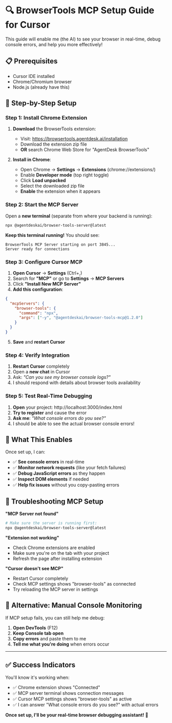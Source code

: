 # 🔍 BrowserTools MCP Setup Guide for Cursor

This guide will enable me (the AI) to see your browser in real-time, debug console errors, and help you more effectively!

## 📋 **Prerequisites**
- Cursor IDE installed
- Chrome/Chromium browser
- Node.js (already have this)

## 🚀 **Step-by-Step Setup**

### **Step 1: Install Chrome Extension**

1. **Download** the BrowserTools extension:
   - Visit: https://browsertools.agentdesk.ai/installation
   - Download the extension zip file
   - **OR** search Chrome Web Store for "AgentDesk BrowserTools"

2. **Install in Chrome**:
   - Open Chrome → **Settings** → **Extensions** (chrome://extensions/)
   - Enable **Developer mode** (top right toggle)
   - Click **Load unpacked** 
   - Select the downloaded zip file
   - **Enable** the extension when it appears

### **Step 2: Start the MCP Server**

Open a **new terminal** (separate from where your backend is running):

```bash
npx @agentdeskai/browser-tools-server@latest
```

**Keep this terminal running!** You should see:
```
BrowserTools MCP Server starting on port 3845...
Server ready for connections
```

### **Step 3: Configure Cursor MCP**

1. **Open Cursor** → **Settings** (Ctrl+,)
2. Search for **"MCP"** or go to **Settings** → **MCP Servers**
3. Click **"Install New MCP Server"**
4. **Add this configuration**:

```json
{
  "mcpServers": {
    "browser-tools": {
      "command": "npx",
      "args": ["-y", "@agentdeskai/browser-tools-mcp@1.2.0"]
    }
  }
}
```

5. **Save** and **restart Cursor**

### **Step 4: Verify Integration**

1. **Restart Cursor** completely
2. Open a **new chat** in Cursor
3. Ask: *"Can you see my browser console logs?"*
4. I should respond with details about browser tools availability

### **Step 5: Test Real-Time Debugging**

1. **Open** your project: http://localhost:3000/index.html
2. **Try to register** and cause the error
3. **Ask me**: *"What console errors do you see?"*
4. I should be able to see the actual browser console errors!

## 🎯 **What This Enables**

Once set up, I can:
- ✅ **See console errors** in real-time
- ✅ **Monitor network requests** (like your fetch failures)
- ✅ **Debug JavaScript errors** as they happen
- ✅ **Inspect DOM elements** if needed
- ✅ **Help fix issues** without you copy-pasting errors

## 🔧 **Troubleshooting MCP Setup**

**"MCP Server not found"**
```bash
# Make sure the server is running first:
npx @agentdeskai/browser-tools-server@latest
```

**"Extension not working"**
- Check Chrome extensions are enabled
- Make sure you're on the tab with your project
- Refresh the page after installing extension

**"Cursor doesn't see MCP"**
- Restart Cursor completely
- Check MCP settings shows "browser-tools" as connected
- Try reloading the MCP server in settings

## 📱 **Alternative: Manual Console Monitoring**

If MCP setup fails, you can still help me debug:

1. **Open DevTools** (F12)
2. **Keep Console tab open**
3. **Copy errors** and paste them to me
4. **Tell me what you're doing** when errors occur

---

## ✅ **Success Indicators**

You'll know it's working when:
- ✅ Chrome extension shows "Connected" 
- ✅ MCP server terminal shows connection messages
- ✅ Cursor MCP settings shows "browser-tools" as active
- ✅ I can answer "What console errors do you see?" with actual errors

**Once set up, I'll be your real-time browser debugging assistant!** 🎉 